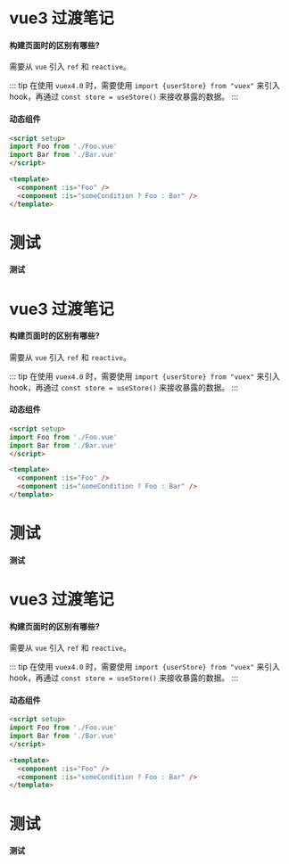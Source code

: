 # vue3 过渡笔记
#### **构建页面时的区别有哪些?**
需要从 `vue` 引入 `ref` 和 `reactive`。

::: tip
在使用 `vuex4.0` 时，需要使用 `import {userStore} from "vuex"` 来引入hook，再通过 `const store = useStore()` 来接收暴露的数据。
:::
#### **动态组件**
``` html
<script setup>
import Foo from './Foo.vue'
import Bar from './Bar.vue'
</script>

<template>
  <component :is="Foo" />
  <component :is="someCondition ? Foo : Bar" />
</template>

```

# 测试

#### 测试 
# vue3 过渡笔记
#### **构建页面时的区别有哪些?**
需要从 `vue` 引入 `ref` 和 `reactive`。

::: tip
在使用 `vuex4.0` 时，需要使用 `import {userStore} from "vuex"` 来引入hook，再通过 `const store = useStore()` 来接收暴露的数据。
:::
#### **动态组件**
``` html
<script setup>
import Foo from './Foo.vue'
import Bar from './Bar.vue'
</script>

<template>
  <component :is="Foo" />
  <component :is="someCondition ? Foo : Bar" />
</template>

```

# 测试

#### 测试 
# vue3 过渡笔记
#### **构建页面时的区别有哪些?**
需要从 `vue` 引入 `ref` 和 `reactive`。

::: tip
在使用 `vuex4.0` 时，需要使用 `import {userStore} from "vuex"` 来引入hook，再通过 `const store = useStore()` 来接收暴露的数据。
:::
#### **动态组件**
``` html
<script setup>
import Foo from './Foo.vue'
import Bar from './Bar.vue'
</script>

<template>
  <component :is="Foo" />
  <component :is="someCondition ? Foo : Bar" />
</template>

```

# 测试

#### 测试 
